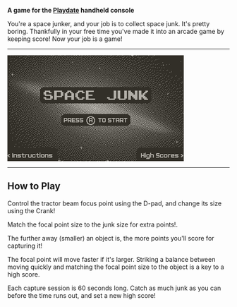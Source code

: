 
**A game for the [Playdate](play.date) handheld console**

You're a space junker, and your job is to collect space junk.  It's pretty boring.  Thankfully in your free time  you've made it into an arcade game by keeping score!  Now your job is a game!

---

<img 
    style="display: block; 
           margin-left: auto
           margin-right: auto"
    src="https://raw.githubusercontent.com/jr0dsgarage/SpaceJunk/refs/heads/main/renders/starjunk_preview.gif" 
    alt="Gameplay Preview">
</img>

---

## How to Play

Control the tractor beam focus point using the D-pad, and change its size using the Crank! 

Match the focal point size to the junk size for extra points!.

The further away (smaller) an object is, the more points you'll score for capturing it!

The focal point will move faster if it's larger.  Striking a balance between moving quickly and matching the focal point size to the object is a key to a high score.

Each capture session is 60 seconds long.  Catch as much junk as you can before the time runs out, and set a new high score!
